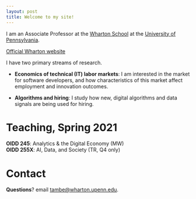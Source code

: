 ```yaml
---
layout: post
title: Welcome to my site!
---
```


I am an Associate Professor at the [Wharton School](http://www.wharton.upenn.edu) at the [University of Pennsylvania](http://www.upenn.edu).

[Official Wharton website](https://oid.wharton.upenn.edu/profile/tambe/)

I have two primary streams of research.

- **Economics of technical (IT) labor markets**: I am interested in the market for software developers, and how characteristics of this market affect employment and innovation outcomes.

- **Algorithms and hiring**: I study how new, digital algorithms and data signals are being used for hiring.

# Teaching, Spring 2021

**OIDD 245**: Analytics & the Digital Economy (MW)<br>
**OIDD 255X**: AI, Data, and Society (TR, Q4 only)<br>

# Contact

**Questions**? email [tambe@wharton.upenn.edu](mailto:tambe@wharton.upenn.edu).

